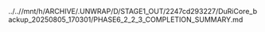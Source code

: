 ../..//mnt/h/ARCHIVE/.UNWRAP/D/STAGE1_OUT/2247cd293227/DuRiCore_backup_20250805_170301/PHASE6_2_2_3_COMPLETION_SUMMARY.md